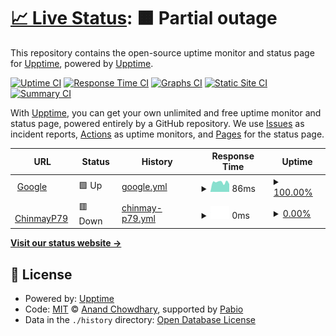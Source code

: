 # [📈 Live Status](https://upptime.github.io/upptime): <!--live status--> **🟧 Partial outage**

This repository contains the open-source uptime monitor and status page for [Upptime](https://upptime.js.org), powered by [Upptime](https://github.com/upptime/upptime).

[![Uptime CI](https://github.com/upptime/upptime/workflows/Uptime%20CI/badge.svg)](https://github.com/upptime/upptime/actions?query=workflow%3A%22Uptime+CI%22)
[![Response Time CI](https://github.com/upptime/upptime/workflows/Response%20Time%20CI/badge.svg)](https://github.com/upptime/upptime/actions?query=workflow%3A%22Response+Time+CI%22)
[![Graphs CI](https://github.com/upptime/upptime/workflows/Graphs%20CI/badge.svg)](https://github.com/upptime/upptime/actions?query=workflow%3A%22Graphs+CI%22)
[![Static Site CI](https://github.com/upptime/upptime/workflows/Static%20Site%20CI/badge.svg)](https://github.com/upptime/upptime/actions?query=workflow%3A%22Static+Site+CI%22)
[![Summary CI](https://github.com/upptime/upptime/workflows/Summary%20CI/badge.svg)](https://github.com/upptime/upptime/actions?query=workflow%3A%22Summary+CI%22)

With [Upptime](https://upptime.js.org), you can get your own unlimited and free uptime monitor and status page, powered entirely by a GitHub repository. We use [Issues](https://github.com/upptime/upptime/issues) as incident reports, [Actions](https://github.com/upptime/upptime/actions) as uptime monitors, and [Pages](https://upptime.github.io/upptime) for the status page.

<!--start: status pages-->
<!-- This summary is generated by Upptime (https://github.com/upptime/upptime) -->
<!-- Do not edit this manually, your changes will be overwritten -->
<!-- prettier-ignore -->
| URL | Status | History | Response Time | Uptime |
| --- | ------ | ------- | ------------- | ------ |
| <img alt="" src="https://icons.duckduckgo.com/ip3/www.google.com.ico" height="13"> [Google](https://www.google.com) | 🟩 Up | [google.yml](https://github.com/ChinmayP79/upptime/commits/HEAD/history/google.yml) | <details><summary><img alt="Response time graph" src="./graphs/google/response-time-week.png" height="20"> 86ms</summary><br><a href="https://upptime.github.io/upptime/history/google"><img alt="Response time 96" src="https://img.shields.io/endpoint?url=https%3A%2F%2Fraw.githubusercontent.com%2FChinmayP79%2Fupptime%2FHEAD%2Fapi%2Fgoogle%2Fresponse-time.json"></a><br><a href="https://upptime.github.io/upptime/history/google"><img alt="24-hour response time 101" src="https://img.shields.io/endpoint?url=https%3A%2F%2Fraw.githubusercontent.com%2FChinmayP79%2Fupptime%2FHEAD%2Fapi%2Fgoogle%2Fresponse-time-day.json"></a><br><a href="https://upptime.github.io/upptime/history/google"><img alt="7-day response time 86" src="https://img.shields.io/endpoint?url=https%3A%2F%2Fraw.githubusercontent.com%2FChinmayP79%2Fupptime%2FHEAD%2Fapi%2Fgoogle%2Fresponse-time-week.json"></a><br><a href="https://upptime.github.io/upptime/history/google"><img alt="30-day response time 95" src="https://img.shields.io/endpoint?url=https%3A%2F%2Fraw.githubusercontent.com%2FChinmayP79%2Fupptime%2FHEAD%2Fapi%2Fgoogle%2Fresponse-time-month.json"></a><br><a href="https://upptime.github.io/upptime/history/google"><img alt="1-year response time 96" src="https://img.shields.io/endpoint?url=https%3A%2F%2Fraw.githubusercontent.com%2FChinmayP79%2Fupptime%2FHEAD%2Fapi%2Fgoogle%2Fresponse-time-year.json"></a></details> | <details><summary><a href="https://upptime.github.io/upptime/history/google">100.00%</a></summary><a href="https://upptime.github.io/upptime/history/google"><img alt="All-time uptime 100.00%" src="https://img.shields.io/endpoint?url=https%3A%2F%2Fraw.githubusercontent.com%2FChinmayP79%2Fupptime%2FHEAD%2Fapi%2Fgoogle%2Fuptime.json"></a><br><a href="https://upptime.github.io/upptime/history/google"><img alt="24-hour uptime 100.00%" src="https://img.shields.io/endpoint?url=https%3A%2F%2Fraw.githubusercontent.com%2FChinmayP79%2Fupptime%2FHEAD%2Fapi%2Fgoogle%2Fuptime-day.json"></a><br><a href="https://upptime.github.io/upptime/history/google"><img alt="7-day uptime 100.00%" src="https://img.shields.io/endpoint?url=https%3A%2F%2Fraw.githubusercontent.com%2FChinmayP79%2Fupptime%2FHEAD%2Fapi%2Fgoogle%2Fuptime-week.json"></a><br><a href="https://upptime.github.io/upptime/history/google"><img alt="30-day uptime 100.00%" src="https://img.shields.io/endpoint?url=https%3A%2F%2Fraw.githubusercontent.com%2FChinmayP79%2Fupptime%2FHEAD%2Fapi%2Fgoogle%2Fuptime-month.json"></a><br><a href="https://upptime.github.io/upptime/history/google"><img alt="1-year uptime 100.00%" src="https://img.shields.io/endpoint?url=https%3A%2F%2Fraw.githubusercontent.com%2FChinmayP79%2Fupptime%2FHEAD%2Fapi%2Fgoogle%2Fuptime-year.json"></a></details>
| <img alt="" src="https://icons.duckduckgo.com/ip3/chinmayp79.rf.gd.ico" height="13"> [ChinmayP79](https://chinmayp79.rf.gd) | 🟥 Down | [chinmay-p79.yml](https://github.com/ChinmayP79/upptime/commits/HEAD/history/chinmay-p79.yml) | <details><summary><img alt="Response time graph" src="./graphs/chinmay-p79/response-time-week.png" height="20"> 0ms</summary><br><a href="https://upptime.github.io/upptime/history/chinmay-p79"><img alt="Response time 0" src="https://img.shields.io/endpoint?url=https%3A%2F%2Fraw.githubusercontent.com%2FChinmayP79%2Fupptime%2FHEAD%2Fapi%2Fchinmay-p79%2Fresponse-time.json"></a><br><a href="https://upptime.github.io/upptime/history/chinmay-p79"><img alt="24-hour response time 0" src="https://img.shields.io/endpoint?url=https%3A%2F%2Fraw.githubusercontent.com%2FChinmayP79%2Fupptime%2FHEAD%2Fapi%2Fchinmay-p79%2Fresponse-time-day.json"></a><br><a href="https://upptime.github.io/upptime/history/chinmay-p79"><img alt="7-day response time 0" src="https://img.shields.io/endpoint?url=https%3A%2F%2Fraw.githubusercontent.com%2FChinmayP79%2Fupptime%2FHEAD%2Fapi%2Fchinmay-p79%2Fresponse-time-week.json"></a><br><a href="https://upptime.github.io/upptime/history/chinmay-p79"><img alt="30-day response time 0" src="https://img.shields.io/endpoint?url=https%3A%2F%2Fraw.githubusercontent.com%2FChinmayP79%2Fupptime%2FHEAD%2Fapi%2Fchinmay-p79%2Fresponse-time-month.json"></a><br><a href="https://upptime.github.io/upptime/history/chinmay-p79"><img alt="1-year response time 0" src="https://img.shields.io/endpoint?url=https%3A%2F%2Fraw.githubusercontent.com%2FChinmayP79%2Fupptime%2FHEAD%2Fapi%2Fchinmay-p79%2Fresponse-time-year.json"></a></details> | <details><summary><a href="https://upptime.github.io/upptime/history/chinmay-p79">0.00%</a></summary><a href="https://upptime.github.io/upptime/history/chinmay-p79"><img alt="All-time uptime 0.00%" src="https://img.shields.io/endpoint?url=https%3A%2F%2Fraw.githubusercontent.com%2FChinmayP79%2Fupptime%2FHEAD%2Fapi%2Fchinmay-p79%2Fuptime.json"></a><br><a href="https://upptime.github.io/upptime/history/chinmay-p79"><img alt="24-hour uptime 0.00%" src="https://img.shields.io/endpoint?url=https%3A%2F%2Fraw.githubusercontent.com%2FChinmayP79%2Fupptime%2FHEAD%2Fapi%2Fchinmay-p79%2Fuptime-day.json"></a><br><a href="https://upptime.github.io/upptime/history/chinmay-p79"><img alt="7-day uptime 0.00%" src="https://img.shields.io/endpoint?url=https%3A%2F%2Fraw.githubusercontent.com%2FChinmayP79%2Fupptime%2FHEAD%2Fapi%2Fchinmay-p79%2Fuptime-week.json"></a><br><a href="https://upptime.github.io/upptime/history/chinmay-p79"><img alt="30-day uptime 0.00%" src="https://img.shields.io/endpoint?url=https%3A%2F%2Fraw.githubusercontent.com%2FChinmayP79%2Fupptime%2FHEAD%2Fapi%2Fchinmay-p79%2Fuptime-month.json"></a><br><a href="https://upptime.github.io/upptime/history/chinmay-p79"><img alt="1-year uptime 0.00%" src="https://img.shields.io/endpoint?url=https%3A%2F%2Fraw.githubusercontent.com%2FChinmayP79%2Fupptime%2FHEAD%2Fapi%2Fchinmay-p79%2Fuptime-year.json"></a></details>

<!--end: status pages-->

[**Visit our status website →**](https://upptime.github.io/upptime)

## 📄 License

- Powered by: [Upptime](https://github.com/upptime/upptime)
- Code: [MIT](./LICENSE) © [Anand Chowdhary](https://anandchowdhary.com), supported by [Pabio](https://pabio.com)
- Data in the `./history` directory: [Open Database License](https://opendatacommons.org/licenses/odbl/1-0/)

